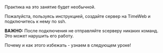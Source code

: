 Практика на это занятие будет необычной.

Пожалуйста, пользуясь инструкцией, создайте сервер на TimeWeb и подключитесь к нему по ssh.

**ВАЖНО:** После подключения не отправляйте sсерверу никаких команд. Это может нарушить его работу.

Почему и как этого избежать - узнаем в следующем уроке!
